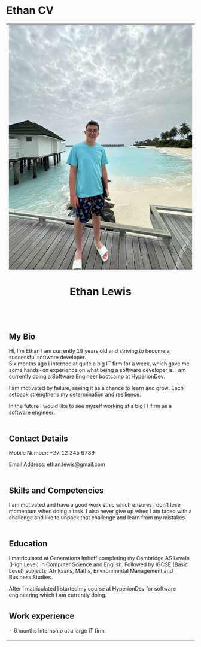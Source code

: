 # Ethan CV

<table>
  <tr>
    <td colspan="2">
      <header>
        <img src="profilePhoto.jpg" alt="Profile Photo" class="profile-photo">
        <h1>Ethan Lewis</h1>
      </header>
    </td>
  </tr>
  <tr>
    <td colspan="2">
      <section class="bio">
        <h2>My Bio</h2>
        <p>Hi, I'm Ethan I am currently 19 years old and striving to become a successful software developer.
          <br>
          Six months ago I interned at quite a big IT firm for a week, which gave me some hands-on experience on what being a software
          developer is. I am currently doing a Software Engineer bootcamp at HyperionDev.
        </p>
        <p>
          I am motivated by failure, seeing it as a chance to learn and grow. Each setback strengthens my determination and resilience.
        </p>
        <p>
          In the future I would like to see myself working at a big IT firm as a software engineer.
        </p>
      </section>
    </td>
  </tr>
  <tr>
    <td colspan="2">
      <section class="contact">
        <h2>Contact Details</h2>
        <p>Mobile Number: +27 12 345 6789</p>
        <p>Email Address: ethan.lewis@gmail.com</p>
      </section>
    </td>
  </tr>
  <tr>
    <td colspan="2">
      <section class="skills">
        <h2>Skills and Competencies</h2>
        <p>I am motivated and have a good work ethic which ensures I don't lose momentum when doing a task.
          I also never give up when I am faced with a challenge and like to unpack that challenge and learn from my mistakes.
        </p>
      </section>
    </td>
  </tr>
  <tr>
    <td colspan="2">
      <section class="education">
        <h2>Education</h2>
        <p>
          I matriculated at Generations Imhoff completing my Cambridge AS Levels (High Level) in Computer Science and English.
          Followed by IGCSE (Basic Level) subjects, Afrikaans, Maths, Environmental Management and Business Studies.
        </p>After I matriculated I started my course at HyperionDev for software engineering which I am currently doing.
      </section>
    </td>
  </tr>
  <tr>
    <td colspan="2">
      <section class="work_experience">
        <h2>Work experience</h2>
        <p>
          - 6 months internship at a large IT firm.
        </p>
      </section>
    </td>
  </tr>
</table>
